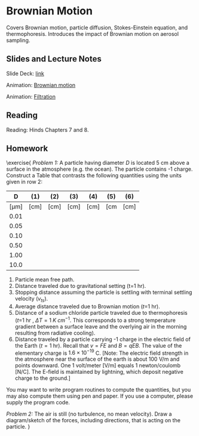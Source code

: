 # Brownian Motion  

Covers Brownian motion, particle diffusion, Stokes-Einstein equation, and thermophoresis. Introduces the impact of Brownian motion on aerosol sampling.

## Slides and Lecture Notes


Slide Deck: [link](https://docs.google.com/presentation/d/13tv51ftjTgRbGV_8tNz_xeWkkgUXLOnRGfxf2EoCczk/edit?usp=sharing)

Animation: [Brownian motion](http://galileoandeinstein.physics.virginia.edu/more_stuff/Applets/Brownian/brownian.html)

Animation: [Filtration](https://www.nytimes.com/interactive/2020/10/30/science/wear-mask-covid-particles-ul.html)


## Reading 
Reading: Hinds Chapters 7 and 8.

## Homework

\exercise{
*Problem 1:* A particle having diameter $D$ is located 5 cm above a surface in the
atmosphere (e.g. the ocean). The particle contains -1 charge. Construct a Table that contrasts the following quantities using the units given in row 2:

| D     | (1)  | (2)  | (3)  | (4)  | (5) | (6)  |
|-------|------|------|------|------|-----|------|
|  [μm] | [cm] | [cm] | [cm] | [cm] | [cm | [cm] |
| 0.01  |      |      |      |      |     |      |  
| 0.05  |      |      |      |      |     |      |  
| 0.10  |      |      |      |      |     |      |  
| 0.50  |      |      |      |      |     |      |  
| 1.00  |      |      |      |      |     |      |  
| 10.0  |      |      |      |      |     |      |  


1. Particle mean free path.
2. Distance traveled due to gravitational setting (t=1 hr).
3. Stopping distance assuming the particle is settling with terminal settling velocity ($v_{ts}$).
4. Average distance traveled due to Brownian motion ($t$=1 hr).
5. Distance of a sodium chloride particle traveled due to thermophoresis ($t$=1 hr , $\Delta T = 1\;K\;cm^{−1}$. This corresponds to a strong temperature gradient between a surface leave and the overlying air in the morning resulting from radiative cooling).
6. Distance traveled by a particle carrying -1 charge in the electric field of the Earth ($t=1$ hr). Recall that $v=FE$ and $B=qEB$. The value of the elementary charge is $1.6×10^{−19}$ C. [Note: The electric field strength in the atmosphere near the surface of the earth is about 100 V/m and points downward. One 1 volt/meter [V/m] equals 1 newton/coulomb [N/C]. The E-field is maintained by lightning, which deposit negative charge to the ground.]

You may want to write program routines to compute the quantities, but you may
also compute them using pen and paper. If you use a computer, please supply
the program code.

*Problem 2:* The air is still (no turbulence, no mean velocity). Draw a diagram/sketch of the forces, including directions, that is acting on the particle.
}
